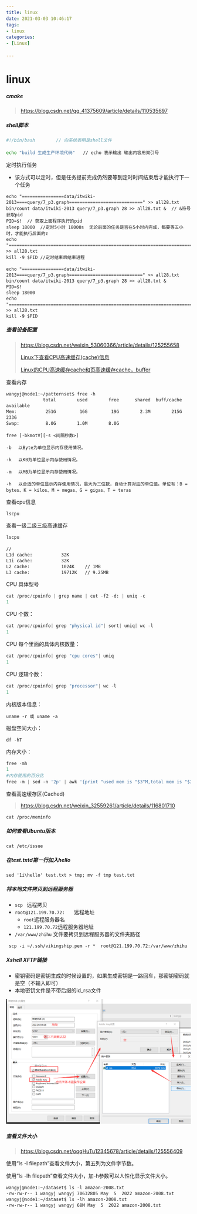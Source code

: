 ```yaml
---
title: linux
date: 2021-03-03 10:46:17
tags:
- linux
categories:
- [Linux]

---
```




#  linux

#####  cmake

> https://blog.csdn.net/qq_41375609/article/details/110535697

#####  shell脚本

```sh
#!/bin/bash        // 向系统表明是shell文件

echo "build 生成生产环境代码"   // echo 表示输出 输出内容用双引号
```

定时执行任务

* 该方式可以定时，但是任务提前完成仍然要等到定时时间结束后才能执行下一个任务

```shell
echo "================data/itwiki-2013====query/7_p3.graph============================" >> all28.txt
bin/count data/itwiki-2013 query/7_p3.graph 28 >> all28.txt &  // &符号获取pid
PID=$!  // 获取上面程序执行的pid
sleep 18000  //定时5小时 18000s  无论前面的任务是否在5小时内完成，都要等五小时，才能执行后面的z
echo "===============================================================================" >> all28.txt
kill -9 $PID //定时结束后结束进程

echo "================data/itwiki-2013====query/7_p3.graph============================" >> all28.txt
bin/count data/itwiki-2013 query/7_p3.graph 28 >> all28.txt &
PID=$!
sleep 18000
echo "===============================================================================" >> all28.txt
kill -9 $PID
```



#####  查看设备配置

> https://blog.csdn.net/weixin_53060366/article/details/125255658
>
> [Linux下查看CPU高速缓存(cache)信息](https://blog.csdn.net/wangquan1992/article/details/103821138)
>
> [Linux的CPU高速缓存cache和页高速缓存cache，buffer](https://blog.csdn.net/weixin_40535588/article/details/119998102)

查看内存

```
wangyj@node1:~/patternset$ free -h
              total        used        free      shared  buff/cache   available
Mem:           251G         16G         19G        2.3M        215G        233G
Swap:          8.0G        1.0M        8.0G

free [-bkmotV][-s <间隔秒数>]

-b 　以Byte为单位显示内存使用情况。

-k 　以KB为单位显示内存使用情况。

-m 　以MB为单位显示内存使用情况。

-h 　以合适的单位显示内存使用情况，最大为三位数，自动计算对应的单位值。单位有：B = bytes、K = kilos、M = megas、G = gigas、T = teras
```

查看cpu信息

```
lscpu
```

查看一级二级三级高速缓存

```
lscpu

//
L1d cache:           32K
L1i cache:           32K      
L2 cache:            1024K    // 1MB
L3 cache:            19712K   // 9.25MB
```

CPU 具体型号

```python
cat /proc/cpuinfo | grep name | cut -f2 -d: | uniq -c
1
```

CPU 个数：

```python
cat /proc/cpuinfo| grep "physical id"| sort| uniq| wc -l
1
```

CPU 每个里面的具体内核数量：

```python
cat /proc/cpuinfo| grep "cpu cores"| uniq
1
```

CPU 逻辑个数：

```python
cat /proc/cpuinfo| grep "processor"| wc -l
1
```

内核版本信息：

```shell
uname -r 或 uname -a
```

磁盘空间大小：

```shell
df -hT
```

内存大小：

```python
free -mh
1
#内存使用的百分比
free -m | sed -n '2p' | awk '{print "used mem is "$3"M,total mem is "$2"M,used percent is "$3/$2*100"%"}'
```

查看高速缓存区(Cached)

> https://blog.csdn.net/weixin_32559261/article/details/116801710

```
cat /proc/meminfo
```



#####  如何查看Ubuntu版本

```
cat /etc/issue
```

#####  在test.txtd第一行加入hello

````
sed '1i\hello' test.txt > tmp; mv -f tmp test.txt
````

##### 将本地文件拷贝到远程服务器

* `scp ` 远程拷贝
* `root@121.199.70.72:   ` 远程地址
  * `root`远程服务器名
  * `121.199.70.72`远程服务器地址
* `/var/www/zhihu` 文件要拷贝到远程服务器的文件夹路径

```
 scp -i ~/.ssh/vikingship.pem -r *  root@121.199.70.72:/var/www/zhihu
```

##### Xshell XFTP链接

* 密钥密码是密钥生成的时候设置的，如果生成密钥是一路回车，那密钥密码就是空（不输入即可）
* 本地密钥文件是不带后缀的id_rsa文件

![image-20230112133716636](linux/image-20230112133716636.png)

#####  查看文件大小

> https://blog.csdn.net/oqqHuTu12345678/article/details/125556409

使用“ls -l filepath”查看文件大小，第五列为文件字节数。

使用“ls -lh filepath”查看文件大小，加-h参数可以人性化显示文件大小。

```
wangyj@node1:~/dataset$ ls -l amazon-2008.txt 
-rw-rw-r-- 1 wangyj wangyj 70632805 May  5  2022 amazon-2008.txt
wangyj@node1:~/dataset$ ls -lh amazon-2008.txt 
-rw-rw-r-- 1 wangyj wangyj 68M May  5  2022 amazon-2008.txt
```

